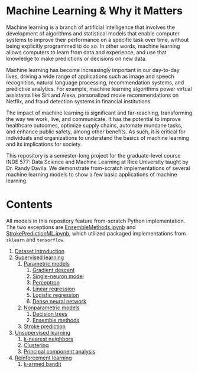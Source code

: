 # Machine Learning & Why it Matters
Machine learning is a branch of artificial intelligence that involves the development of algorithms and statistical models that enable computer systems to improve their performance on a specific task over time, without being explicitly programmed to do so. In other words, machine learning allows computers to learn from data and experience, and use that knowledge to make predictions or decisions on new data.

Machine learning has become increasingly important in our day-to-day lives, driving a wide range of applications such as image and speech recognition, natural language processing, recommendation systems, and predictive analytics. For example, machine learning algorithms power virtual assistants like Siri and Alexa, personalized movie recommendations on Netflix, and fraud detection systems in financial institutions.

The impact of machine learning is significant and far-reaching, transforming the way we work, live, and communicate. It has the potential to improve healthcare outcomes, optimize supply chains, automate mundane tasks, and enhance public safety, among other benefits. As such, it is critical for individuals and organizations to understand the basics of machine learning and its implications for society.

This repository is a semester-long project for the graduate-level course INDE 577: Data Science and Machine Learning at Rice University taught by Dr. Randy Davila. We demonstrate from-scratch implementations of several machine learning models to show a few basic applications of machine learning.

# Contents
All models in this repository feature from-scratch Python implementation. The two exceptions are [EnsembleMethods.ipynb](https://github.com/SeventhPrize/INDE_577_Data_Science_and_Machine_Learning/blob/main/Supervised%20learning/Nonparametric%20models/EnsembleMethods.ipynb) and [StrokePredictionML.ipynb](https://github.com/SeventhPrize/INDE_577_Data_Science_and_Machine_Learning/blob/main/Supervised%20learning/Stroke%20prediction/StrokePredictionML.ipynb), which utilized packaged implementations from `sklearn` and `tensorflow`.

1. [Dataset introduction](https://github.com/SeventhPrize/INDE_577_Data_Science_and_Machine_Learning/tree/main/Data)
2. [Supervised learning](https://github.com/SeventhPrize/INDE_577_Data_Science_and_Machine_Learning/tree/main/Supervised%20learning)
    1. [Parametric models](https://github.com/SeventhPrize/INDE_577_Data_Science_and_Machine_Learning/tree/main/Supervised%20learning/Parametric%20models)
        1. [Gradient descent](https://github.com/SeventhPrize/INDE_577_Data_Science_and_Machine_Learning/blob/main/Supervised%20learning/Parametric%20models/GradientDescent.ipynb)
        2. [Single-neuron model](https://github.com/SeventhPrize/INDE_577_Data_Science_and_Machine_Learning/blob/main/Supervised%20learning/Parametric%20models/Neuron.ipynb)
        3. [Perceptron](https://github.com/SeventhPrize/INDE_577_Data_Science_and_Machine_Learning/blob/main/Supervised%20learning/Parametric%20models/Perceptron.ipynb)
        4. [Linear regression](https://github.com/SeventhPrize/INDE_577_Data_Science_and_Machine_Learning/blob/main/Supervised%20learning/Parametric%20models/LinearRegression.ipynb)
        5. [Logistic regression](https://github.com/SeventhPrize/INDE_577_Data_Science_and_Machine_Learning/blob/main/Supervised%20learning/Parametric%20models/LogisticRegression.ipynb)
        6. [Dense neural network](https://github.com/SeventhPrize/INDE_577_Data_Science_and_Machine_Learning/blob/main/Supervised%20learning/Parametric%20models/DenseNeuralNetwork.ipynb)
    2. [Nonparametric models](https://github.com/SeventhPrize/INDE_577_Data_Science_and_Machine_Learning/tree/main/Supervised%20learning/Nonparametric%20models)
        1. [Decision trees](https://github.com/SeventhPrize/INDE_577_Data_Science_and_Machine_Learning/blob/main/Supervised%20learning/Nonparametric%20models/DecisionTree.ipynb)
        2. [Ensemble methods](https://github.com/SeventhPrize/INDE_577_Data_Science_and_Machine_Learning/blob/main/Supervised%20learning/Nonparametric%20models/EnsembleMethods.ipynb)
    3. [Stroke prediction](https://github.com/SeventhPrize/INDE_577_Data_Science_and_Machine_Learning/tree/main/Supervised%20learning/Stroke%20prediction)
3. [Unsupervised learning](https://github.com/SeventhPrize/INDE_577_Data_Science_and_Machine_Learning/tree/main/Unsupervised%20learning)
    1. [k-nearest neighbors](https://github.com/SeventhPrize/INDE_577_Data_Science_and_Machine_Learning/blob/main/Unsupervised%20learning/KNearestNeighbors.ipynb)
    2. [Clustering](https://github.com/SeventhPrize/INDE_577_Data_Science_and_Machine_Learning/blob/main/Unsupervised%20learning/Clustering.ipynb)
    3. [Principal component analysis](https://github.com/SeventhPrize/INDE_577_Data_Science_and_Machine_Learning/blob/main/Unsupervised%20learning/PrincipalComponentAnalysis.ipynb)
4. [Reinforcement learning](https://github.com/SeventhPrize/INDE_577_Data_Science_and_Machine_Learning/tree/main/Reinforcement%20learning)
    1. [k-armed bandit](https://github.com/SeventhPrize/INDE_577_Data_Science_and_Machine_Learning/blob/main/Reinforcement%20learning/KArmedBandit.ipynb)
